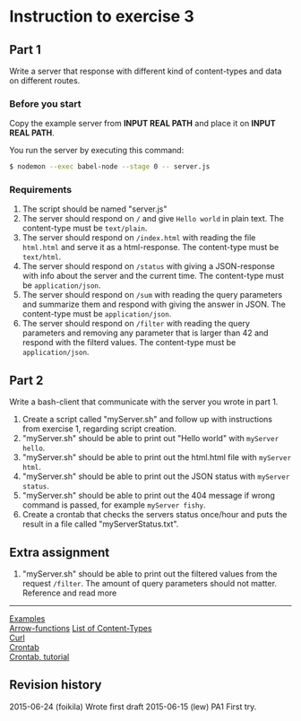 Instruction to exercise 3
==============================

## Part 1
Write a server that response with different kind of content-types and data on different routes.

### Before you start
Copy the example server from **INPUT REAL PATH** and place it on **INPUT REAL PATH**.

You run the server by executing this command:
```bash
$ nodemon --exec babel-node --stage 0 -- server.js
```

### Requirements
1. The script should be named "server.js"
2. The server should respond on `/` and give `Hello world` in plain text. The content-type must be `text/plain`.
3. The server should respond on `/index.html` with reading the file `html.html` and serve it as a html-response. The content-type must be `text/html`.
4. The server should respond on `/status` with giving a JSON-response with info about the server and the current time. The content-type must be `application/json`.
5. The server should respond on `/sum` with reading the query parameters and summarize them and respond with giving the answer in JSON. The content-type must be `application/json`.
6. The server should respond on `/filter` with reading the query parameters and removing any parameter that is larger than 42 and respond with the filterd values. The content-type must be `application/json`.

## Part 2
Write a bash-client that communicate with the server you wrote in part 1.

1. Create a script called "myServer.sh" and follow up with instructions from exercise 1, regarding script creation.
2. "myServer.sh" should be able to print out "Hello world" with `myServer hello`.
3. "myServer.sh" should be able to print out the html.html file with `myServer html`.
4. "myServer.sh" should be able to print out the JSON status with `myServer status`.
5. "myServer.sh" should be able to print out the 404 message if wrong command is passed, for example `myServer fishy`.
6. Create a crontab that checks the servers status once/hour and puts the result in a file called "myServerStatus.txt".

## Extra assignment
1. "myServer.sh" should be able to print out the filtered values from the request `/filter`. The amount of query parameters should not matter.
Reference and read more
------------------------------

[Examples](https://github.com/mosbth/linux/tree/master/example)  
[Arrow-functions](https://github.com/mosbth/linux/blob/master/tutorial/nodejs/arrow-functions.md)
[List of Content-Types](https://en.wikipedia.org/wiki/Internet_media_type#List_of_common_media_types)  
[Curl](https://github.com/mosbth/linux/blob/master/tutorial/bash/curl.md)  
[Crontab](http://www.computerhope.com/unix/ucrontab.htm)  
[Crontab, tutorial](https://github.com/mosbth/linux/blob/master/tutorial/bash/crontab.md)  

Revision history
------------------------------
2015-06-24 (foikila) Wrote first draft
2015-06-15 (lew) PA1 First try.
